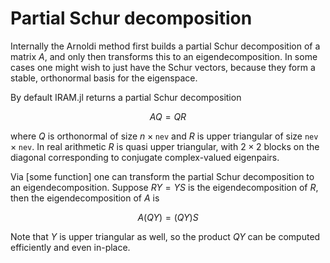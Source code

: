 # Partial Schur decomposition

Internally the Arnoldi method first builds a partial Schur decomposition of a
matrix $A$, and only then transforms this to an eigendecomposition. In some
cases one might wish to just have the Schur vectors, because they form a stable,
orthonormal basis for the eigenspace.

By default IRAM.jl returns a partial Schur decomposition

```math
AQ = QR
```
where $Q$ is orthonormal of size $n \times \texttt{nev}$ and $R$ is upper 
triangular of size $\texttt{nev} \times \texttt{nev}.$ In real arithmetic $R$
is quasi upper triangular, with $2 \times 2$ blocks on the diagonal 
corresponding to conjugate complex-valued eigenpairs.

Via [some function] one can transform the partial Schur decomposition to an
eigendecomposition. Suppose $RY = YS$ is the eigendecomposition of $R$, then the
eigendecomposition of $A$ is

```math
A(QY) = (QY)S
```

Note that $Y$ is upper triangular as well, so the product $QY$ can be computed
efficiently and even in-place.